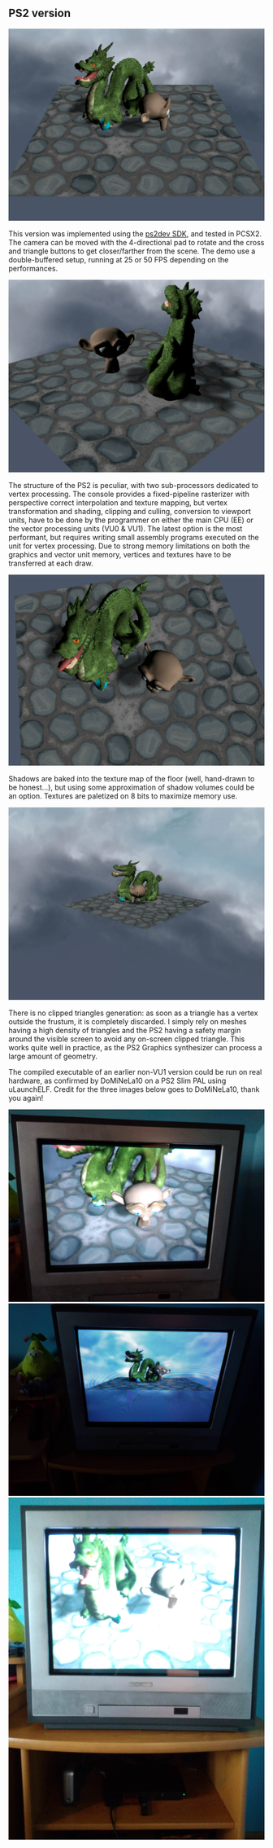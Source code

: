 ## PS2 version

![](images/ps2-1.png)

This version was implemented using the [ps2dev SDK](https://github.com/ps2dev/ps2sdk), and tested in PCSX2. The camera can be moved with the 4-directional pad to rotate and the cross and triangle buttons to get closer/farther from the scene. The demo use a double-buffered setup, running at 25 or 50 FPS depending on the performances. 

![](images/ps2-2.png)

The structure of the PS2 is peculiar, with two sub-processors dedicated to vertex processing. The console provides a fixed-pipeline rasterizer with perspective correct interpolation and texture mapping, but vertex transformation and shading, clipping and culling, conversion to viewport units, have to be done by the programmer on either the main CPU (EE) or the vector processing units (VU0 & VU1). The latest option is the most performant, but requires writing small assembly programs executed on the unit for vertex processing. Due to strong memory limitations on both the graphics and vector unit memory, vertices and textures have to be transferred at each draw.

![](images/ps2-3.png)

Shadows are baked into the texture map of the floor (well, hand-drawn to be honest...), but using some approximation of shadow volumes could be an option.
Textures are paletized on 8 bits to maximize memory use.

![](images/ps2-4.png)

There is no clipped triangles generation: as soon as a triangle has a vertex outside the frustum, it is completely discarded. I simply rely on meshes having a high density of triangles and the PS2 having a safety margin around the visible screen to avoid any on-screen clipped triangle. This works quite well in practice, as the PS2 Graphics synthesizer can process a large amount of geometry.

The compiled executable of an earlier non-VU1 version could be run on real hardware, as confirmed by DoMiNeLa10 on a PS2 Slim PAL using uLaunchELF. Credit for the three images below goes to DoMiNeLa10, thank you again!

![](images/ps2-5.jpg)
![](images/ps2-6.jpg)
![](images/ps2-7.jpg)


